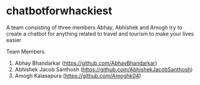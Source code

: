 # chatbotforwhackiest

A team consisting of three members Abhay, Abhishek and Amogh try to create a chatbot for anything related to travel and tourism to make your lives easier

Team Members
1) Abhay Bhandarkar (https://github.com/AbhayBhandarkar)
2) Abhishek Jacob Santhosh (https://github.com/AbhishekJacobSanthosh)
3) Amogh Kalasapura (https://github.com/Amoghk04)

